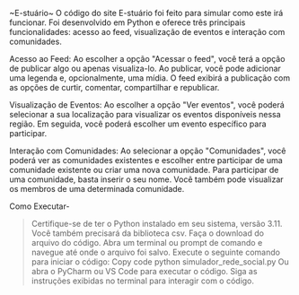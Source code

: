 ~E-stuário~
O código do site E-stuário foi feito para simular como este irá funcionar. Foi desenvolvido em Python e 
oferece três principais funcionalidades: acesso ao feed, visualização de eventos e interação com comunidades.

Acesso ao Feed:
Ao escolher a opção "Acessar o feed", você terá a opção de publicar algo ou apenas visualiza-lo. Ao publicar, 
você pode adicionar uma legenda e, opcionalmente, uma mídia. O feed exibirá a publicação com as opções de 
curtir, comentar, compartilhar e republicar.

Visualização de Eventos:
Ao escolher a opção "Ver eventos", você poderá selecionar a sua localização para visualizar os eventos disponíveis 
nessa região. Em seguida, você poderá escolher um evento específico para participar.

Interação com Comunidades:
Ao selecionar a opção "Comunidades", você poderá ver as comunidades existentes e escolher entre participar de uma comunidade 
existente ou criar uma nova comunidade. Para participar de uma comunidade, basta inserir o seu nome. Você também pode visualizar 
os membros de uma determinada comunidade.

Como Executar-
>Certifique-se de ter o Python instalado em seu sistema, versão 3.11. Você também precisará da biblioteca csv.
>Faça o download do arquivo do código.
>Abra um terminal ou prompt de comando e navegue até onde o arquivo foi salvo.
>Execute o seguinte comando para iniciar o código:
Copy code
python simulador_rede_social.py
>Ou abra o PyCharm ou VS Code para executar o código.
>Siga as instruções exibidas no terminal para interagir com o código.
